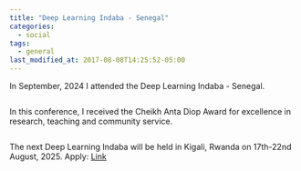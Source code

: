 ```yaml
---
title: "Deep Learning Indaba - Senegal"
categories:
  - social
tags:
  - general
last_modified_at: 2017-08-08T14:25:52-05:00
---
```


In September, 2024 I attended the Deep Learning Indaba - Senegal.

<img src="/assets/images/Senegal1.heic"  alt="">

In this conference, I received the Cheikh Anta Diop Award for excellence in research, teaching and community service.

<img src="/assets/images/Senegal2.heic"  alt="">

The next Deep Learning Indaba will be held in Kigali, Rwanda on 17th-22nd August, 2025. Apply:
[Link](https://deeplearningindaba.com/2025/)

